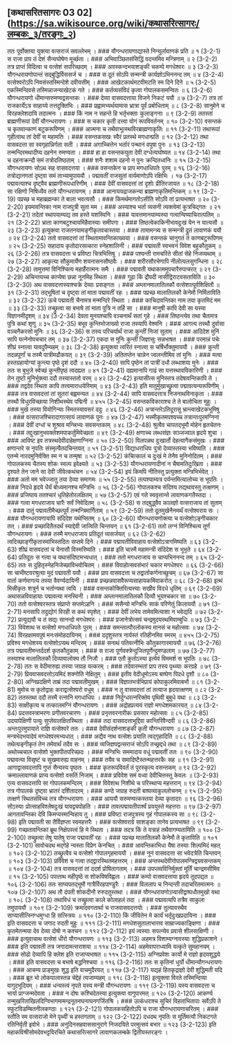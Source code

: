## [कथासरितसागरः 03 02] (https://sa.wikisource.org/wiki/कथासरित्सागरः/लम्बकः_३/तरङ्गः_२)

ततः पूर्वोक्तया युक्त्या वत्सराजं सवल्लेभम् । ### यौगन्धरायणाद्यास्ते निन्युर्लावाणकं प्रति ॥ १ (3-2-1)
स राजा प्राप तं देशं सैन्यघोषेण मूर्च्छता । ### अभिवाञ्छितसंसिद्धिं वदन्तमिव मन्त्रिणाम् ॥ २ (3-2-2)
तत्र प्राप्तं विदित्वा च वत्सेशं सपरिच्छदम् । ### अवस्कन्दभयाशङ्की चकम्पे मगधेश्वरः ॥ ३ (3-2-3)
यौगन्धरायणोपान्तं सद्बुद्धिर्विससर्ज च । ### स दूतं सोऽपि सन्मन्त्री कार्यज्ञोऽभिननन्द तम् ॥ ४ (3-2-4)
वत्सेश्वरोऽपि निवसंस्तस्मिन्देशे दवीयसीम् । ### आखेटकार्थमटवीमटति स्म दिने दिने ॥ ५ (3-2-5)
एकस्मिन्दिवसे तस्मिन्नाजन्याखेटकं गते । ### कर्तव्यसंविदं कृत्वा गोपालकसमन्वितः ॥ ६ (3-2-6)
यौगन्धरायणो धीमान्सरुमण्वद्वसन्तकः । ### देव्या वासवदत्ताया विजने निकटं ययौ ॥ ७ (3-2-7)
तत्र तां राजकार्येऽत्र साहाय्ये तत्तदुक्तिभिः । ### प्रह्वामभ्यर्थयामास भ्रात्रा पूर्वं प्रबोधिताम् ॥ ८ (3-2-8)
सानुमेने च विरहक्लेशदायि तदात्मनः । ### किं नाम न सहन्ते हि भर्तृभक्ताः कुलाङ्गनाः ॥ ९ (3-2-9)
ततस्तां ब्राह्मणीरूपां देवीं यौगन्धरायणः । ### स चकार कृती दत्त्वा योगं रूपविवर्तनम् ॥ १० (3-2-10)
वसन्तकं च कृतवान्काणं बटुकरूपिणम् । ### आत्मना च तथैवाभूत्स्थविरब्राह्मणाकृतिः ॥ ११ (3-2-11)
तथारूपां गृहीत्वाथ तां देवीं स महामतिः । ### वसन्तकसखः स्वैरं प्रतस्थे मगधान्प्रति ॥ १२ (3-2-12)
तथा वासवदत्ता सा स्वगृहान्निर्गता सती । ### अगाच्चित्तेन भर्तारं पन्थानं वपुषा पुनः ॥ १३ (3-2-13)
तन्मन्दिरमथादीप्य दहनेन रुमण्वता । ### हा हा वसन्तकयुता देवी दग्धेत्यघोष्यत ॥ १४ (3-2-14)
तथा च दहनाक्रन्दौ समं तत्रोदतिष्ठताम् । ### शनैः शशाम दहनो न पुनः क्रन्दितध्वनिः ॥ १५ (3-2-15)
यौगन्धरायणः सोऽथ सह वासवदत्तया । ### वसन्तकेन च प्राप मगधाधिपतेः पुरम् ॥ १६ (3-2-16)
तत्रोद्यानगतां दृष्ट्वा समं ताभ्यामुपाययौ । पद्मावतीं राजसुतां वार्यमाणोऽपि रक्षिभिः ।  १७ (3-2-17)
पद्मावत्याश्च दृष्ट्वैव ब्राह्मणीरूपधारिणीम् । ### देवीं वासवदत्तां तां दृशोः प्रीतिरजायत ॥ १८ (3-2-18)
सा रक्षिणो निषिध्यैव ततो यौगन्धरायणम् । ### आनाययद्राजकन्या ब्राह्मणाकृतिमन्तिकम् ॥ १९ (3-2-19)
पप्रच्छ च महाब्रह्मन्का ते बाला भवत्यसौ । ### किमर्थमागतोऽसीति सोऽपि तां प्रत्यभाषत ॥ २० (3-2-20)
इयमावन्तिका नाम राजपुत्री सुता मम । ### अस्याश्च भर्ता व्यसनी त्यक्त्वेमां कुत्रचिद्गतः ॥ २१ (3-2-21)
तदेतां स्थापयाम्यद्य तव हस्ते यशस्विनि । ### यावत्तमानयाम्यस्या गत्वान्विष्याचिरात्पतिम् ॥ २१ (3-2-22)
भ्राता काणबटुश्चायमिहैवास्याः समीपगा । ### तिष्ठत्वेकाकिनीभावदुःखं येन न यात्यसौ ॥ २३ (3-2-23)
इत्युक्त्वा राजतनयामङ्गीकृतवचास्तया । ### तामामन्त्र्य स सन्मन्त्री द्रुतं लावाणकं ययौ ॥ २४ (3-2-24)
ततो वासवदत्तां तां स्थितामावन्तिकाख्यया । ### वसन्तकं चानुगतं तं काणबटुरूपिणम् ॥ २५ (3-2-25)
सहादाय कृतोदारसत्कारा स्नेहशालिनी । ### पद्मावती स्वभवनं विवेश बहुकौतुकम् ॥ २६ (3-2-26)
तत्र वासवदत्ता च प्रविष्टा चित्रभित्तिषु । ### पश्यन्ती रामचरिते सीतां सेहे निजव्यथाम् ॥ २७ (3-2-27)
आकृत्या सौकुमार्येण शयनासनसौष्ठवैः । ### शरीरसौरभेणापि नीलोत्पलसुगन्धिना ॥ २८ (3-2-28)
तामुत्तमां विनिश्चित्य महार्हैरात्मनः समैः । ### पद्मावती यथाकाममुपचारैरुपाचरत् ॥ २९ (3-2-29)
अचिन्तयच्च काप्येषा छन्ना नूनमिह स्थिता । ### गूढा किं द्रौपदी नासीद्विराटवसताविति ॥ ३० (3-2-30)
अथ वासवदत्तास्याश्चक्रे देव्याः प्रसङ्गतः । ### अम्लानमालातिलकौ वत्सेशात्पूर्वशिक्षितौ ॥ ३१ (3-2-31)
तद्भूषितां च दृष्ट्वा तां माता पद्मावतीं रहः । ### पप्रच्छ मालातिलकौ केनेमौ निर्मिताविति ॥ ३२ (3-2-32)
ऊचे पद्मावती चैनामत्र मन्मन्दिरे स्थिता । ### काचिदावन्तिका नाम तया कृतमिदं मम ॥ ३३ (3-2-33)
तच्छ्रुत्वा सा बभाषे तां माता पुत्रि न तर्हि सा । ### मानुषी कापि देवी सा यस्या विज्ञानमीदृशम् ॥ ३४ (3-2-34)
देवता मुनयश्चापि वञ्चनार्थं सतां गृहे । ### तिष्ठन्त्येव तथा चैतामत्र पुत्रि कथां शृणु ॥ ३५ (3-2-35)
बभूव कुन्तिभोजाख्यो राजा तस्यापि वेश्मनि । ### आगत्य तस्थौ दुर्वासा वञ्चनैकरसो मुनिः ॥ ३६ (3-2-36)
स तस्य परिचर्यार्थं राजा कुन्तीं निजां सुताम् । ### आदिदेश मुनिं सापि यत्नेनोपचचार तम् ॥ ३७ (3-2-37)
एकदा स मुनिः कुन्तीं जिज्ञासुः सन्नभाषत । ### परमान्नं पचेः शीघ्रं स्नात्वा यावदुपैम्यहम् ॥ ३८ (3-2-38)
इत्युक्त्वा त्वरितं स्नात्वा स चर्षिर्भोक्तुमाययौ । ### कुन्ती तदन्नपूर्णां च तस्मै पात्रीमढौकयत् ॥ ३९ (3-2-39)
अतितप्तेन चान्नेन ज्वलन्तीमिव तां मुनिः । ### मत्वा हस्तग्रहायोग्यां कुन्त्या पृष्ठे दृशं ददौ ॥ ४० (3-2-40)
सापि पृष्ठेन तां पात्रीं दधौ लब्धाशया मुनेः । ### ततः स बुभुजे स्वेच्छं कुन्तीपृष्ठं त्वदह्यत ॥ ४१ (3-2-41)
दह्यमानापि गाढं सा यत्तस्थावविकारिणी । ### तेन तुष्टो मुनिर्भुक्त्वा ददौ तस्यास्ततो वरम् ॥ ४२ (3-2-42)
इत्यासीत्स मुनिस्तत्र तदेषावन्तिकापि ते । ### तद्वदेव स्थिता कापि तत्त्वमाराधयेरिमाम् ॥ ४३ (3-2-43)
इति मातुर्मुखाच्छ्रुत्वा पद्मावत्यन्यरूपिणीम् । ### तत्र वासवदत्तां तां सुतरां बह्वमन्यत ॥ ४४ (3-2-44)
सापि वासवदत्तात्र निजनाथविनाकृता । ### तस्थौ विधुरविच्छाया निशीथस्थेव पद्मिनी ॥ ४५५ (3-2-45)
वसन्तकविकाराश्च ते ते बालोचिता मुहुः । ### मुखे तस्या वियोगिन्याः स्मितस्यावसरं ददुः ॥ ४६ (3-2-46)
अत्रान्तरेऽतिदूरासु भ्रान्त्वाखेटकभूमिषु । ### वत्सराजश्चिरादागात्सायं लावाणकं पुनः ॥ ४७ (3-2-47)
भस्मीकृतमपश्यच्च तत्रान्तःपुरमग्निना । ### देवीं दग्धां च शुश्राव मन्त्त्रिभ्यः सवसन्तकाम् ॥ ४८ (3-2-48)
श्रुत्वैव चापतद्भूमौ मोहेन हृतचेतनः । ### तद्दुःखानुभवक्लेशमपाकर्तुमिवेच्छता ॥ ४९ (3-2-49)
क्षणाच्च लब्धसंज्ञः सञ्जज्वाल हृदये शुचा । ### आविष्ट इव तत्रस्थदेवीदाहेक्षणाग्निना ॥ ५० (3-2-50)
विलपन्नथ दुःखार्तो देहत्यागैकसंमुखः । ### क्षणान्तरे स नृपतिः संस्मृत्यैतदचिन्तयत् ॥ ५१ (3-2-51)
विद्याधराधिपः पुत्रो देव्यास्तस्या भविष्यति । ### एतन्मे नारदमुनिर्वक्ति स्म न च तन्मृषा ॥ ५२ (3-2-52)
कंचित्कालं च दुःखं मे तेनैव मुनिनोदितम् । ### गोपालकस्य चैतस्य शोकः स्वल्प इवेक्ष्यते ॥ ५३ (3-2-53)
यौगन्धरायणादीनां न चैषामतिदुःखिता । ### दृश्यते तेन जाने सा देवी जीवेत्कथंचन ॥ ५४ (3-2-54)
इयं किमपि नीतिस्तु प्रत्युक्ता मन्त्रिभिर्भवेत् । ### अतो मम भवेज्जातु तया देव्या समागमः ॥ ५५ (3-2-55)
तत्पश्याम्यत्र पर्यन्तमित्यालोच्य स भूपतिः । ### निदधे हृदये धैर्यं बोध्यमानश्च मन्त्रिभिः ॥ ५६ (3-2-56)
गोपालकश्च संदिश्य तद्यथावस्तु तत्क्षणम् । ### प्रजिघाय ततश्चारं धृतिहेतोरलक्षितम् ॥ ५७ (3-2-57)
एवं गते स्ववृत्तान्ते लावाणकगतैस्तदा । ### गत्वा मगधराजाय चारैः सर्वं निवेदितम् ॥ ५८ (3-2-58)
स तद्बुद्ध्वैव कालज्ञो वत्सराजाय तां सुताम् । ### दातुं पद्मावतीमैच्छत्पूर्वं तन्मन्त्रिमार्गिताम् ॥ ५९ (3-2-59)
ततो दूतमुखेनैनमर्थं वत्सेश्वराय सः । ### यौगन्धरायणायापि संदिदेश यथेप्सितम् ॥ ६० (3-2-60)
यौगन्धरायणोक्त्या च वत्सेशोऽङ्गीचकार तत् । ### प्रच्छादितैतदर्थं स्याद्देवी जात्विति चिन्तयन् ॥ ६१ (3-2-61)
ततो लग्नं विनिश्चित्य तूर्णं यौगन्धरायणः । ### तस्मै मगधराजाय प्रतिदूतं व्यसर्जयत् ॥ ६२ (3-2-62)
त्वदिच्छाङ्गीकृतास्माभिस्तदितः सप्तमे दिने । ### पद्मावतीविवाहाय वत्सेशोऽत्रागमिष्यति ॥ ६३ (3-2-63)
शीघ्रं वासवदत्तां च येनासौ विस्मरिष्यति । ### इति चास्मै महामन्त्री संदिदेश स भूभृते ॥ ६४ (3-2-64)
प्रतिदूतः स गत्वा च यथासंदिष्टमभ्यधात् । ### ततो मगधराजाय स चाप्यभिननन्द तम् ॥ ६५ (3-2-65)
ततः स दुहितृस्नेहनिजेच्छाविभवोचितम् । ### विवाहोत्सवसंभारं चकार मगधेश्वरः ॥ ६६ (3-2-66)
सा चाभीष्टवरश्रुत्या मुदं पद्मावती ययौ । ### प्राप वासवदत्ता च तद्वार्ताकर्णनाच्छुचम् ॥ ६७ (3-2-67)
सा वार्ता कर्णमागत्य तस्या वैवर्ण्यदायिनी । ### प्रच्छन्नवासवैरूप्यसाहायकमिवाकरोत् ॥ ६८ (3-2-68)
इत्थं मित्त्रीकृतः शत्रुर्न च भर्तान्यथा त्वयि । ### वसन्तकोक्तिरित्यस्याः सखीव विदधे धृतिम् ॥ ६९ (3-2-69)
अथासन्नविवाहायाः पद्मावत्या मनस्विनी । ### अम्लानमालातिलकौ दिव्यौ भूयश्चकार सा ॥ ७० (3-2-70)
ततो वत्सेश्वरस्तत्र संप्राप्ते सप्तमेऽहनि । ### ससैन्यो मन्त्रिभिः साकं परिणेतुं किलाययौ ॥ ७१ (3-2-71)
मनसापि तदुद्योगं विरही स कथं स्पृशेत् । ### देवीं लभेय तामेवमित्याशा न भवेद्यदि ॥ ७२ (3-2-72)
प्रत्युद्ययौ च तं सद्यः सानन्दो मगधेश्वरः । ### प्रजानेत्रोत्सवं चन्द्रमुदयस्थमिवाम्बुधिः ॥ ७३ (3-2-73)
विवेशाथ स वत्सेशो मगधाधिपतेः पुरम् । ### समन्तात्पौरलोकस्य मानसं च महोत्सवः ॥ ७४ (3-2-74)
विरहक्षामवपुषं मनःसंमोहदायिनम् । ### ददृशुस्तत्र नार्यस्तं रतिहीनमिव स्मरम् ॥ ४५५ (3-2-75)
प्रविश्य मगधेशस्य वत्सेशोऽप्यथ मन्दिरम् । ### सनाथं पतिवत्नीभिः कौतुकागारमाययौ ॥ ७६ (3-2-76)
तत्र पद्मावतीमन्तर्ददर्श कृतकौतुकाम् । ### स राजा पूर्णवक्त्रेन्दुजितपूर्णेन्दुमण्डलाम् ॥ ७७ (3-2-77)
तस्याश्च मालातिलकौ दिव्यावालोक्य तौ निजौ । ### एतौ कुतोऽस्या इत्येवं विममर्श स भूपतिः ॥ ७८ (3-2-78)
ततः स वेदीमारुह्य तस्या जग्राह यत्करम् । ### तदेवारम्भतां प्राप तस्य पृथ्व्याः करग्रहे ॥ ७९ (3-2-79)
प्रियवासवदत्तोऽयमिदं शक्नोति नेक्षितुम् । ### इतीव वेदीधूमोऽस्य बाष्पेण पिदधे दृशौ ॥ ८० (3-2-80)
अग्निप्रदक्षिणे ताम्रं तदा पद्मावतीमुखम् । ### विज्ञातभर्त्रभिप्रायं कोपाकुलमिवाबभौ ॥ ८१ (3-2-81)
मुमोच स कृतोद्वाहः कराद्वत्सेश्वरो वधूम् । ### न तु वासवदत्तां तां तत्याज हृदयात्क्षणम् ॥ ८२ (3-2-82)
ततस्तथा ददौ तस्मै रत्नानि मगधाधिपः । ### निर्दुग्धरत्नरिक्तेव पृथिवी बुबुधे यथा ॥ ८३ (3-2-83)
साक्षीकृत्य च तत्कालमग्निं यौगन्धरायणः । ### अद्रोहप्रत्ययं राज्ञो मगधेशमकारयत् ॥ ८४ (3-2-84)
प्रदत्तवस्त्राभरणः प्रगीतवरचारणः । ### प्रनृत्तवरनारीकः प्रससार महोत्सवः ॥ ८५ (3-2-85)
उदयापेक्षिणी पत्युः सुप्तेवालक्षितस्थिता । ### तदा वासवदत्ताभूद्दिवा कान्तिरिवैन्दवी ॥ ८६ (3-2-86)
अन्तःपुरमुपायाते राज्ञि वत्सेश्वरे ततः । ### देवीसंदर्शनाशङ्की कृती यौगन्धरायणः ॥ ८७ (3-2-87)
मन्त्रभेदभयादेवं मगधेश्वरमभ्यधात् । ### अद्यैव नाथ वत्सेशः प्रयाति त्वद्गृहादिति ॥ ८८ (3-2-88)
तथेत्यङ्गीकृतं तेन तमेवार्थं तदैव सः । ### व्यजिज्ञपद्वत्सराजं सोऽपि तच्छ्रद्दधे तथा ॥ ८९ (3-2-89)
अथोच्चचाल वत्सेशो भुक्तपीतपरिच्छदः । ### मन्त्रिभिः सममादाय वधूं पद्मावतीं ततः ॥ ९० (3-2-90)
पद्मावत्या विसृष्टं च सुखमारुह्य वाहनम् । ### तयैव च समादिष्टैस्तन्महत्तरकैः सह ॥ ९१ (3-2-91)
आगाद्वासवदत्तापि गुप्तं सैन्यस्य पृष्ठतः । ### कृतरूपविवर्तं तं पुरस्कृत्य वसन्तकम् ॥ ९२ (3-2-92)
क्रमाल्लावाणकं प्राप्य वत्सेशो वसतिं निजाम् । ### प्रविवेश समं वध्वा देवीचित्तस्तु केवलः ॥  (3-2-93)
एत्य वासवदत्तापि सा गोपालकमन्दिरम् । ### विवेशाथ निशीथे च परिस्थाप्य महत्तरान् ॥ ९४ (3-2-94)
तत्र गोपालकं दृष्ट्वा भ्रातरं दर्शितादरम् । ### कण्ठे जग्राह रुदती बाष्पव्याकुललोचनम् ॥ ९५ (3-2-95)
तत्क्षणे स्थितसंविच्च तत्र यौगन्धरायणः । ### आययौ सरुमण्वत्कस्तया देव्या कृतादरः ॥ ९६ (3-2-96)
सोऽस्याः प्रोत्साहविश्लेषदुःखं यावद्व्यपोहति । ### तावत्पद्मावतीपार्श्वं प्रययुस्ते महत्तराः ॥ ९७ (3-2-97)
आगतावन्तिका देवि किमप्यस्मान्विहाय तु । ### प्रविष्टा राजपुत्रस्य गृहं गोपालकस्य सा ॥ ९८ (3-2-98)
इति पद्मावती सा तैर्विज्ञप्ता स्वमहत्तरैः । ### वत्सेश्वराग्रे साशङ्का तानेव प्रत्यभाषत ॥ ९९ (3-2-99)
गच्छतावन्तिकां ब्रूथ निक्षेपस्त्वं हि मे स्थिता । ### तदत्र किं ते यत्राहं तथैवागम्यतामिति ॥ १०० (3-2-100)
तच्छ्रुत्वा तेषु यातेषु राजा पद्मावतीं रहः । ### पप्रच्छ मालातिलकौ केनेमौ ते कृताविति ॥ १०१ (3-2-101)
सावोचदथ मद्गेहे न्यस्ता विप्रेण केनचित् । ### आवन्तिकाभिधा यैषा तस्याः शिल्पमिदं महत् ॥ १०२ (3-2-102)
तच्छ्रुत्वैव च वत्सेशो गोपालगृहमाययौ । ### नूनं वासवदत्ता सा भवेदत्रेति चिन्तयन् ॥ १०३ (3-2-103)
प्रविवेश च गत्वा तद्द्वारस्थितमहत्तरम् । ### अन्तस्थदेवीगोपालमन्त्रिद्वयवसन्तकम् ॥ १०४ (3-2-104)
तत्र वासवदत्तां तां ददर्श प्रोषितागताम् । ### उपप्लवविनिर्मुक्तां मूर्तिं चान्द्रमसीमिव ॥ १५ (3-2-105)
पपाताथ महीपृष्ठे स शोकविषविह्वलः । ### कम्पो वासवदत्ताया हृदये तूदपद्यत ॥ १०६ (3-2-106)
ततः साप्यपतद्भूमौ गात्रैर्विरहपाण्डुरैः । ### विललाप च निन्दन्ती तदाचरितमात्मनः ॥ १०७ (3-2-107)
अथ तौ दंपती शोकदीनौ रुरुदतुस्तथा । ### यौगन्धरायणोऽप्यासीद्वाष्पधौतमुखो यथा ॥ १०८ (3-2-108)
तथाविधं च तच्छ्रुत्वा काले कोलाहलं तदा । ### पद्मावत्यपि तत्रैव साकुला तमुपाययौ ॥ १०९ (3-2-109)
क्रमादवगतार्था च राजवासवदत्तयोः । ### तुल्यावस्थैव साप्यासीत्स्निग्धमुग्धा हि सत्स्त्रियः ॥ ११० (3-2-110)
किं जीवितेन मे कार्यं भर्तृदुःखप्रदायिना । ### इति वासवदत्ता च जगाद रुदती मुहुः ॥ १११ (3-2-111)
मगधेशसुतालाभात्तव साम्राज्यकाङ्क्षिणा । ### कृतमेतन्मया देव देव्या दोषो न कश्चन ॥ ११२ (3-2-112)
इयं त्वस्याः सपत्न्येव प्रवासे शीलसाक्षिणी । ### इत्युवाचाथ वत्सेशं धीरो यौगन्धरायणः ॥ ११३ (3-2-113)
अहमत्र विशाम्यग्नावस्याः शुद्धिप्रकाशने । ### इति पद्मावती तत्र जगादामत्सराशया ॥ ११४ (3-2-114)
अहमेवापराध्यामि यत्कृते सुमहानयम् । ### सोढो देव्यापि हि क्लेश इति राजाप्यभाषत ॥ ११५ (3-2-115)
अग्निप्रवेशः कार्यो मे राज्ञो हृदयशुद्धये । ### इति वासवदत्ता च बभाषे बद्धनिश्चया ॥ ११६ (3-2-116)
ततः स कृतिनां धुर्यो धीमान्यौगन्धरायणः । ### आचम्य प्राङ्मुखः शुद्ध इति वाचमुदैरयत् ॥ ११७ (3-2-117)
यद्यहं हितकृद्राज्ञो देवी शुद्धिमती यदि । ### ब्रूत भो लोकपालास्तन्न चेद्देहं त्यजाम्यहम् ॥ ११८ (3-2-118)
इत्युक्त्वा विरते तस्मिन्दिव्या वागुदभूदियम् । ### धन्यस्त्वं नृपते यस्य मन्त्री यौगन्धरायणः ॥ ११९ (3-2-119)
यस्य वासवदत्ता च भार्या प्राग्जन्मदेवता । ### न दोषः कश्चिदेतस्या इत्युक्त्वा वागुपारमत् ॥ १२० (3-2-120)
आकर्ण्य तन्मुखरिताखिलदिग्विभागमामन्द्रनूतनघनाघनगर्जितश्रि । ### उत्कंधराश्च सुचिरं विहताभितापाः सर्वेऽपि ते स्फुटविडम्बितनीलकण्ठाः ॥ १२१ (3-2-121)
गोपालकसहितोऽपि च राजा यौगन्धरायणाचरितम् । ### स्तौति स्म वत्सराजो मेने पृथ्वीं च हस्तगताम् ॥ १२२ (3-2-122)
दधदथ नृपतिः स मूर्तिमत्यौ निकटगते रतिनिर्वृती इवोभे । ### अनुदिनसहवाससानुरागे निजदयिते परमुत्सवं बभार ॥ १२३ (3-2-123)
इति महाकविश्रीसोमदेवभट्टविरचिते कथासरित्सागरे लावाणकलम्बके द्वितीयस्तरङ्गः । 